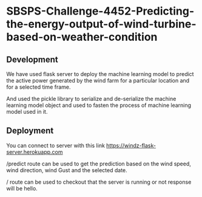 # SBSPS-Challenge-4452-Predicting-the-energy-output-of-wind-turbine-based-on-weather-condition

## Development

We have used flask server to deploy the machine learning model to predict the active power generated by the wind farm for a particular location and for a selected time frame.

And used the pickle library to serialize and de-serialize the machine learning model object and used to fasten the process of machine learning model used in it.

## Deployment

You can connect to server with this link https://windz-flask-server.herokuapp.com

/predict route can be used to get the prediction based on the wind speed, wind direction, wind Gust and the selected date.

/ route can be used to checkout that the server is running or not response will be hello.
